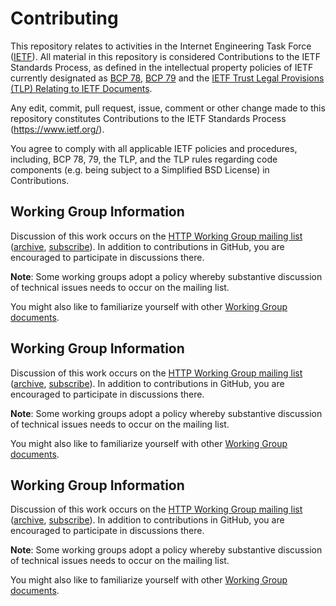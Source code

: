 # Contributing

This repository relates to activities in the Internet Engineering Task Force
([IETF](https://www.ietf.org/)). All material in this repository is considered
Contributions to the IETF Standards Process, as defined in the intellectual
property policies of IETF currently designated as
[BCP 78](https://www.rfc-editor.org/info/bcp78),
[BCP 79](https://www.rfc-editor.org/info/bcp79) and the
[IETF Trust Legal Provisions (TLP) Relating to IETF Documents](http://trustee.ietf.org/trust-legal-provisions.html).

Any edit, commit, pull request, issue, comment or other change made to this
repository constitutes Contributions to the IETF Standards Process
(https://www.ietf.org/).

You agree to comply with all applicable IETF policies and procedures, including,
BCP 78, 79, the TLP, and the TLP rules regarding code components (e.g. being
subject to a Simplified BSD License) in Contributions.
## Working Group Information

Discussion of this work occurs on the [HTTP
Working Group mailing list](mailto:ietf-http-wg@w3.org)
([archive](http://lists.w3.org/Archives/Public/ietf-http-wg/),
[subscribe](ietf-http-wg-request@w3.org)).
In addition to contributions in GitHub, you are encouraged to participate in
discussions there.

**Note**: Some working groups adopt a policy whereby substantive discussion of
technical issues needs to occur on the mailing list.

You might also like to familiarize yourself with other
[Working Group documents](https://datatracker.ietf.org/wg/httpbis/documents/).
## Working Group Information

Discussion of this work occurs on the [HTTP
Working Group mailing list](mailto:ietf-http-wg@w3.org)
([archive](http://lists.w3.org/Archives/Public/ietf-http-wg/),
[subscribe](ietf-http-wg-request@w3.org)).
In addition to contributions in GitHub, you are encouraged to participate in
discussions there.

**Note**: Some working groups adopt a policy whereby substantive discussion of
technical issues needs to occur on the mailing list.

You might also like to familiarize yourself with other
[Working Group documents](https://datatracker.ietf.org/wg/httpbis/documents/).
## Working Group Information

Discussion of this work occurs on the [HTTP
Working Group mailing list](mailto:ietf-http-wg@w3.org)
([archive](http://lists.w3.org/Archives/Public/ietf-http-wg/),
[subscribe](ietf-http-wg-request@w3.org)).
In addition to contributions in GitHub, you are encouraged to participate in
discussions there.

**Note**: Some working groups adopt a policy whereby substantive discussion of
technical issues needs to occur on the mailing list.

You might also like to familiarize yourself with other
[Working Group documents](https://datatracker.ietf.org/wg/httpbis/documents/).
